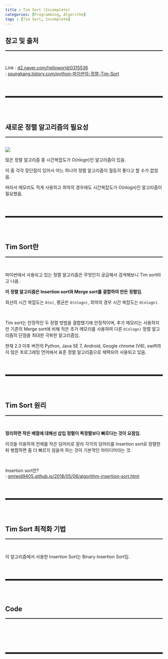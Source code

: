 ```yaml
---
title : Tim Sort (Incomplete)
categories: [Programming, Algorithm]
tags : [Tim Sort, Incomplete]
---
```


## 참고 및 출처 
<hr style="border-top: 1px solid;"><br>

Link 
: <a href="https://d2.naver.com/helloworld/0315536" target="_blank">d2.naver.com/helloworld/0315536</a>  
: <a href="https://ssungkang.tistory.com/entry/python-파이썬의-정렬-Tim-Sort" target="_blank">ssungkang.tistory.com/python-파이썬의-정렬-Tim-Sort</a>  

<br><br>
<hr style="border: 2px solid;">
<br><br>

## 새로운 정렬 알고리즘의 필요성
<hr style="border-top: 1px solid;"><br>

<img src="https://d2.naver.com/content/images/2020/01/img.png">

<br>

많은 정렬 알고리즘 중 시간복잡도가 O(nlogn)인 알고리즘이 있음.

이 중 각각 장단점이 있어서 어느 하나의 정렬 알고리즘이 월등히 좋다고 할 수가 없었음.

따라서 메모리도 적게 사용하고 최악의 경우에도 시간복잡도가 O(nlogn)인 알고리즘이 필요했음.

<br><br>
<hr style="border: 2px solid;">
<br><br>

## Tim Sort란
<hr style="border-top: 1px solid;"><br>

파이썬에서 사용되고 있는 정렬 알고리즘은 무엇인지 궁금해서 검색해보니 Tim sort라고 나옴.  

**이 정렬 알고리즘은 Insertion sort와 Merge sort를 결합하여 만든 정렬임.**

최선의 시간 복잡도는 ```O(n)```, 평균은 ```O(nlogn)```, 최악의 경우 시간 복잡도는 ```O(nlogn)```. 

<br>

Tim sort는 안정적인 두 정렬 방법을 결합했기에 안정적이며, 추가 메모리는 사용하지만 기존의 Merge sort에 비해 적은 추가 메모리를 사용하여 다른 ```O(nlogn)``` 정렬 알고리즘의 단점을 최대한 극복한 알고리즘임.

현재 2.3 이후 버전의 Python, Java SE 7, Android, Google chrome (V8), swift까지 많은 프로그래밍 언어에서 표준 정렬 알고리즘으로 채택되어 사용되고 있음.

<br><br>
<hr style="border: 2px solid;">
<br><br>

## Tim Sort 원리
<hr style="border-top: 1px solid;"><br>

**정리하면 작은 배열에 대해선 삽입 정렬이 퀵정렬보다 빠르다는 것이 요점임.**

이것을 이용하여 전체를 작은 덩어리로 잘라 각각의 덩어리를 Insertion sort로 정렬한 뒤 병합하면 좀 더 빠르지 않을까 하는 것이 기본적인 아이디어라는 것.

<br>

Insertion sort란?  
: <a href="https://gmlwjd9405.github.io/2018/05/06/algorithm-insertion-sort.html" target="_blank">gmlwjd9405.github.io/2018/05/06/algorithm-insertion-sort.html</a>

<br><br>
<hr style="border: 2px solid;">
<br><br>

## Tim Sort 최적화 기법
<hr style="border-top: 1px solid;"><br>

이 알고리즘에서 사용한 Insertion Sort는 Binary Insertion Sort임.


<br><br>
<hr style="border: 2px solid;">
<br><br>

## Code
<hr style="border-top: 1px solid;"><br>

```python

```

<br><br>
<hr style="border: 2px solid;">
<br><br>

